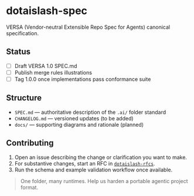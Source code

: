 # dotaislash-spec

VERSA (Vendor-neutral Extensible Repo Spec for Agents) canonical specification.

## Status
- [ ] Draft VERSA 1.0 SPEC.md
- [ ] Publish merge rules illustrations
- [ ] Tag 1.0.0 once implementations pass conformance suite

## Structure
- `SPEC.md` — authoritative description of the `.ai/` folder standard
- `CHANGELOG.md` — versioned updates (to be added)
- `docs/` — supporting diagrams and rationale (planned)

## Contributing
1. Open an issue describing the change or clarification you want to make.
2. For substantive changes, start an RFC in [`dotaislash-rfcs`](https://github.com/dotAIslash/dotaislash-rfcs).
3. Run the schema and example validation workflow once available.

> One folder, many runtimes. Help us harden a portable agentic project format.
